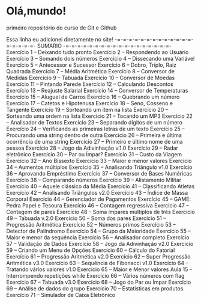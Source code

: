 # Olá,mundo!
 primeiro repositório do curso de Git e Github

Essa linha eu adicionei diretamente no site!
-=-=-=-=-=-=-=-=-=-=-=-=-=-=-=-=-=-=-
SUMARIO
-=-=-=-=-=-=-=-=-=-=-=-=-=-=-=-=-=-=-
Exercício 1 – Deixando tudo pronto
Exercício 2 – Respondendo ao Usuário 
Exercício 3 – Somando dois números
Exercício 4 – Dissecando uma Variável 
Exercício 5 – Antecessor e Sucessor
Exercício 6 – Dobro, Triplo, Raiz Quadrada
Exercício 7 – Média Aritmética
Exercício 8 – Conversor de Medidas 
Exercício 9 – Tabuada
Exercício 10 – Conversor de Moedas
Exercício 11 – Pintando Parede
Exercício 12 – Calculando Descontos
Exercício 13 – Reajuste Salarial
Exercício 14 – Conversor de Temperaturas
Exercício 15 – Aluguel de Carros 
Exercício 16 – Quebrando um número
Exercício 17 – Catetos e Hipotenusa
Exercício 18 – Seno, Cosseno e Tangente
Exercício 19 – Sorteando um item na lista
Exercício 20 – Sorteando uma ordem na lista
Exercício 21 – Tocando um MP3 
Exercício 22 – Analisador de Textos
Exercício 23 – Separando dígitos de um número
Exercício 24 – Verificando as primeiras letras de um texto
Exercício 25 – Procurando uma string dentro de outra
Exercício 26 – Primeira e última ocorrência de uma string
Exercício 27 – Primeiro e último nome de uma pessoa 
Exercício 28 – Jogo da Adivinhação v.1.0
Exercício 29 – Radar eletrônico
Exercício 30 – Par ou Ímpar?
Exercício 31 – Custo da Viagem
Exercício 32 – Ano Bissexto
Exercício 33 – Maior e menor valores
Exercício 34 – Aumentos múltiplos
Exercício 35 – Analisando Triângulo v1.0 
Exercício 36 – Aprovando Empréstimo
Exercício 37 – Conversor de Bases Numéricas
Exercício 38 – Comparando números 
Exercício 39 – Alistamento Militar
Exercício 40 – Aquele clássico da Média
Exercício 41 – Classificando Atletas
Exercício 42 – Analisando Triângulos v2.0
Exercício 43 – Índice de Massa Corporal
Exercício 44 – Gerenciador de Pagamentos
Exercício 45 – GAME: Pedra Papel e Tesoura 
Exercício 46 – Contagem regressiva
Exercício 47 – Contagem de pares
Exercício 48 – Soma ímpares múltiplos de três
Exercício 49 – Tabuada v.2.0
Exercício 50 – Soma dos pares
Exercício 51 – Progressão Aritmética
Exercício 52 – Números primos
Exercício 53 – Detector de Palíndromo
Exercício 54 – Grupo da Maioridade
Exercício 55 – Maior e menor da sequência
Exercício 56 – Analisador completo 
Exercício 57 – Validação de Dados
Exercício 58 – Jogo da Adivinhação v2.0
Exercício 59 – Criando um Menu de Opções
Exercício 60 – Cálculo do Fatorial
Exercício 61 – Progressão Aritmética v2.0
Exercício 62 – Super Progressão Aritmética v3.0
Exercício 63 – Sequência de Fibonacci v1.0
Exercício 64 – Tratando vários valores v1.0
Exercício 65 – Maior e Menor valores
Aula 15 – Interrompendo repetições while
Exercício 66 – Vários números com flag
Exercício 67 – Tabuada v3.0
Exercício 68 – Jogo do Par ou Ímpar
Exercício 69 – Análise de dados do grupo
Exercício 70 – Estatísticas em produtos
Exercício 71 – Simulador de Caixa Eletrônico 
